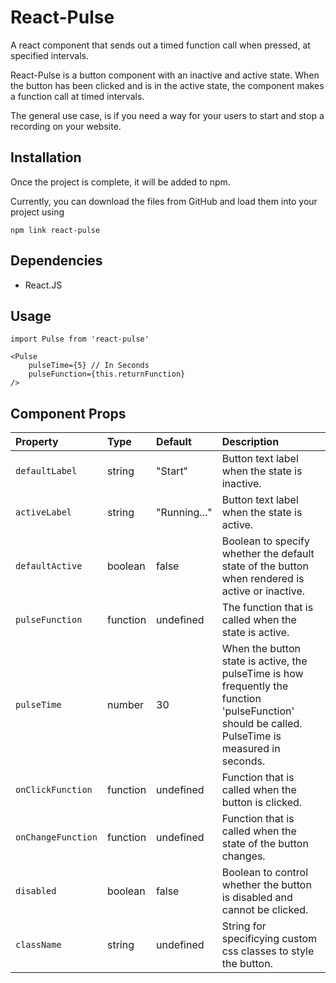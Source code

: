 # React-Pulse

A react component that sends out a timed function call when pressed, at specified intervals.

React-Pulse is a button component with an inactive and active state. When the button has been clicked and is in the active state, the component makes a function call at timed intervals.

The general use case, is if you need a way for your users to start and stop a recording on your website.

Installation
-----

Once the project is complete, it will be added to npm.

Currently, you can download the files from GitHub and load them into your project using
```
npm link react-pulse
```

Dependencies
-----
- React.JS

Usage
-----

```
import Pulse from 'react-pulse'

<Pulse
	pulseTime={5} // In Seconds
	pulseFunction={this.returnFunction}
/>
```

Component Props
-----

| Property | Type | Default | Description |
|:---|:---|:---|:---|
| `defaultLabel` | string | "Start" | Button text label when the state is inactive. |
| `activeLabel` | string | "Running..." | Button text label when the state is active. |
| `defaultActive` | boolean | false| Boolean to specify whether the default state of the button when rendered is active or inactive. |
| `pulseFunction` | function | undefined | The function that is called when the state is active. |
| `pulseTime` | number | 30 | When the button state is active, the pulseTime is how frequently the function 'pulseFunction' should be called. PulseTime is measured in seconds. |
| `onClickFunction` | function | undefined | Function that is called when the button is clicked. |
| `onChangeFunction` | function | undefined | Function that is called when the state of the button changes. |
| `disabled` | boolean | false | Boolean to control whether the button is disabled and cannot be clicked. |
| `className` | string | undefined | String for specificying custom css classes to style the button. |